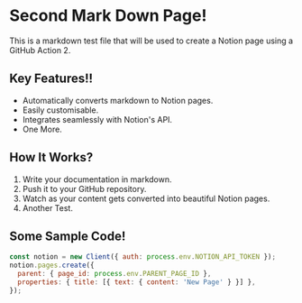 # Second Mark Down Page!

This is a markdown test file that will be used to create a Notion page using a GitHub Action 2.

## Key Features!!
- Automatically converts markdown to Notion pages.
- Easily customisable.
- Integrates seamlessly with Notion's API.
- One More.

## How It Works?
1. Write your documentation in markdown.
2. Push it to your GitHub repository.
3. Watch as your content gets converted into beautiful Notion pages.
4. Another Test.

## Some Sample Code!
```javascript
const notion = new Client({ auth: process.env.NOTION_API_TOKEN });
notion.pages.create({
  parent: { page_id: process.env.PARENT_PAGE_ID },
  properties: { title: [{ text: { content: 'New Page' } }] },
});


